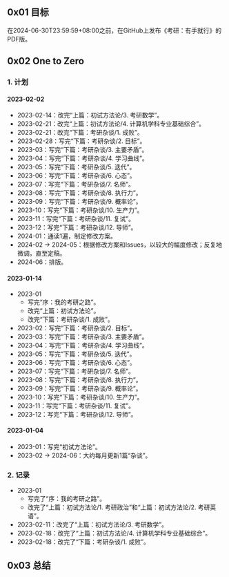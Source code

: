 ## 0x01 目标

在2024-06-30T23:59:59+08:00之前，在GitHub上发布《考研：有手就行》的PDF版。

## 0x02 One to Zero

### 1. 计划

#### 2023-02-02

- 2023-02-14：改完“上篇：初试方法论/3. 考研数学”。
- 2023-02-21：改完“上篇：初试方法论/4. 计算机学科专业基础综合”。
- 2023-02-21：改完“下篇：考研杂谈/1. 成败”。
- 2023-02-28：写完“下篇：考研杂谈/2. 目标”。
- 2023-03：写完“下篇：考研杂谈/3. 主要矛盾”。
- 2023-04：写完“下篇：考研杂谈/4. 学习曲线”。
- 2023-05：写完“下篇：考研杂谈/5. 迭代”。
- 2023-06：写完“下篇：考研杂谈/6. 心态”。
- 2023-07：写完“下篇：考研杂谈/7. 名师”。
- 2023-08：写完“下篇：考研杂谈/8. 执行力”。
- 2023-09：写完“下篇：考研杂谈/9. 概率论”。
- 2023-10：写完“下篇：考研杂谈/10. 生产力”。
- 2023-11：写完“下篇：考研杂谈/11. 复试”。
- 2023-12：写完“下篇：考研杂谈/12. 导师”。
- 2024-01：通读1遍，制定修改方案。
- 2024-02 → 2024-05：根据修改方案和Issues，以较大的幅度修改；反复地微调，直至定稿。
- 2024-06：排版。

#### 2023-01-14

- 2023-01
  - 写完“序：我的考研之路”。
  - 改完“上篇：初试方法论”。
  - 改完“下篇：考研杂谈/1. 成败”。
- 2023-02：写完“下篇：考研杂谈/2. 目标”。
- 2023-03：写完“下篇：考研杂谈/3. 主要矛盾”。
- 2023-04：写完“下篇：考研杂谈/4. 学习曲线”。
- 2023-05：写完“下篇：考研杂谈/5. 迭代”。
- 2023-06：写完“下篇：考研杂谈/6. 心态”。
- 2023-07：写完“下篇：考研杂谈/7. 名师”。
- 2023-08：写完“下篇：考研杂谈/8. 执行力”。
- 2023-09：写完“下篇：考研杂谈/9. 概率论”。
- 2023-10：写完“下篇：考研杂谈/10. 生产力”。
- 2023-11：写完“下篇：考研杂谈/11. 复试”。
- 2023-12：写完“下篇：考研杂谈/12. 导师”。

#### 2023-01-04

- 2023-01：写完“初试方法论”。
- 2023-02 → 2024-06：大约每月更新1篇“杂谈”。

### 2. 记录

- 2023-01
  - 写完了“序：我的考研之路”。
  - 改完了“上篇：初试方法论/1. 考研政治”和“上篇：初试方法论/2. 考研英语”。
- 2023-02-11：改完了“上篇：初试方法论/3. 考研数学”。
- 2023-02-18：改完了“上篇：初试方法论/4. 计算机学科专业基础综合”。
- 2023-02-18：改完了“下篇：考研杂谈/1. 成败”。

## 0x03 总结